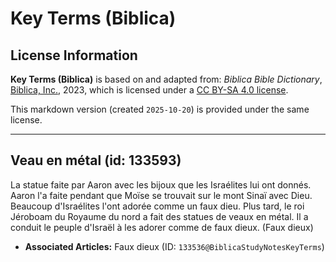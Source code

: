# Key Terms (Biblica)

## License Information

**Key Terms (Biblica)** is based on and adapted from: _Biblica Bible Dictionary_, [Biblica, Inc.](https://www.biblica.com/), 2023, which is licensed under a [CC BY-SA 4.0 license](https://creativecommons.org/licenses/by-sa/4.0/legalcode.en).

This markdown version (created `2025-10-20`) is provided under the same license.



--------------------------------

## Veau en métal (id: 133593)

La statue faite par Aaron avec les bijoux que les Israélites lui ont donnés. Aaron l'a faite pendant que Moïse se trouvait sur le mont Sinaï avec Dieu. Beaucoup d'Israélites l'ont adorée comme un faux dieu. Plus tard, le roi Jéroboam du Royaume du nord a fait des statues de veaux en métal. Il a conduit le peuple d'Israël à les adorer comme de faux dieux. (Faux dieux)

* **Associated Articles:** Faux dieux (ID: `133536@BiblicaStudyNotesKeyTerms`)

